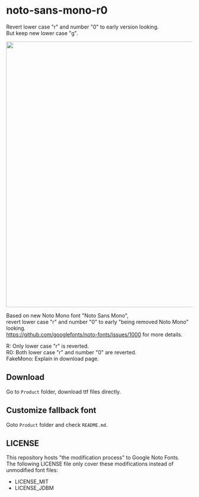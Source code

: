 # noto-sans-mono-r0

Revert lower case "r" and number "0" to early version looking.  
But keep new lower case "g".

<img src="https://user-images.githubusercontent.com/10773245/197983079-f3b22d3a-2ceb-4ea2-b774-f80010a8ef1e.png" width=715/>

Based on new Noto Mono font "Noto Sans Mono",  
revert lower case "r" and number "0" to early "being removed Noto Mono" looking.  
https://github.com/googlefonts/noto-fonts/issues/1000 for more details.

R: Only lower case "r" is reverted.  
R0: Both lower case "r" and number "0" are reverted.  
FakeMono: Explain in download page.

## Download

Go to `Product` folder, download ttf files directly.

## Customize fallback font

Goto `Product` folder and check `README.md`.

## LICENSE

This repository hosts "the modification process" to Google Noto Fonts.  
The following LICENSE file only cover these modifications instead of unmodified font files:

- LICENSE_MIT
- LICENSE_JDBM
